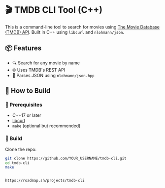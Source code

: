 # 🎬 TMDB CLI Tool (C++)

This is a command-line tool to search for movies using [The Movie Database (TMDB) API](https://www.themoviedb.org/documentation/api). Built in C++ using `libcurl` and `nlohmann/json`.

## 📦 Features

- 🔍 Search for any movie by name
- 🌐 Uses TMDB's REST API
- 📄 Parses JSON using `nlohmann/json.hpp`

## 🚀 How to Build

### 🔧 Prerequisites

- C++17 or later
- [libcurl](https://curl.se/libcurl/)
- `make` (optional but recommended)

### 🔨 Build

Clone the repo:

```bash
git clone https://github.com/YOUR_USERNAME/tmdb-cli.git
cd tmdb-cli
make


https://roadmap.sh/projects/tmdb-cli
